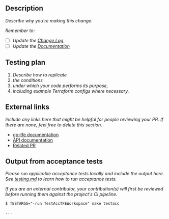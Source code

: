 ## Description

_Describe why you're making this change._

_Remember to:_

- [ ] _Update the [Change Log](https://github.com/hashicorp/terraform-provider-tfe/blob/main/docs/changelog-process.md)_
- [ ] _Update the [Documentation](https://github.com/hashicorp/terraform-provider-tfe/blob/main/docs/changelog-process.md#updating-the-documentation)_

## Testing plan

1.  _Describe how to replicate_
1.  _the conditions_
1.  _under which your code performs its purpose,_
1.  _including example Terraform configs where necessary._

## External links

_Include any links here that might be helpful for people reviewing your PR. If there are none, feel free to delete this section._

- [go-tfe documentation](https://pkg.go.dev/github.com/hashicorp/go-tfe?tab=doc#xxxx)
- [API documentation](https://developer.hashicorp.com/terraform/cloud-docs/xxxx)
- [Related PR](https://github.com/hashicorp/terraform-provider-tfe/pull/xxxx)

## Output from acceptance tests

_Please run applicable acceptance tests locally and include the output here. See [testing.md](https://github.com/hashicorp/terraform-provider-tfe/blob/main/docs/testing.md) to learn how to run acceptance tests._

_If you are an external contributor, your contribution(s) will first be reviewed before running them against the project's CI pipeline._

```
$ TESTARGS="-run TestAccTFEWorkspace" make testacc

...
```

